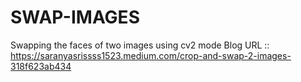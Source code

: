# SWAP-IMAGES
Swapping the faces of two images using cv2 mode 
Blog URL :: https://saranyasrissss1523.medium.com/crop-and-swap-2-images-318f623ab434
